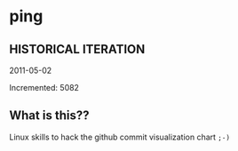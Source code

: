 # ping

## HISTORICAL ITERATION
2011-05-02

Incremented: 5082

## What is this?? 
Linux skills to hack the github commit visualization chart `;-)`
